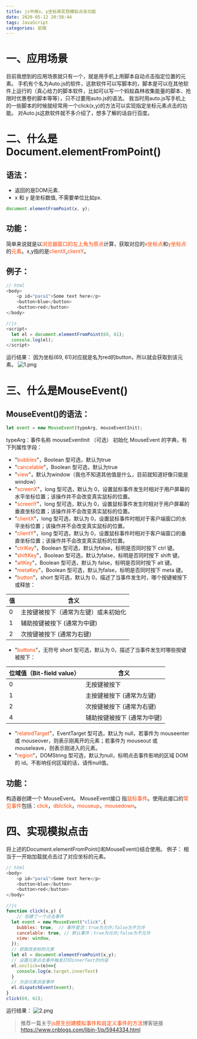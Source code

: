 ```yaml
---
title: js中用x，y坐标来实现模拟点击功能
date: 2020-05-12 20:50:44
tags: JavaScript
categories: 前端
---
```

<script type="text/javascript" src="/js/bai.js"></script>

# 一、应用场景
目前我想到的应用场景就只有一个，就是用手机上用脚本自动点击指定位置的元素。
手机有个名为Auto.js的软件，这款软件可以写脚本的，脚本是可以在其他软件上运行的（真心给力的脚本软件，比如可以写一个蚂蚁森林收集能量的脚本、抢限时优惠卷的脚本等等），只不过要用auto.js的语法。
我当时用auto.js写手机上的一些脚本的时候就经常用一个click(x,y)的方法可以实现指定坐标元素点击的功能。
对Auto.js这款软件就不多介绍了，想多了解的话自行百度。

# 二、什么是Document.elementFromPoint()
<!-- more -->
## 语法：
- 返回的是DOM元素.
- x 和 y 是坐标数值, 不需要单位比如px.
```js
document.elementFromPoint(x, y);  
```

## 功能：
简单来说就是以<font color="#f40">浏览器窗口的左上角为原点</font>计算，获取对应的<font color="#f40">x坐标点</font>和<font color="#f40">y坐标点</font>的<font color="#f40">元素</font>。x,y指的是<font color="#f40">clientX</font>,<font color="#f40">clientY</font>。

## 例子：
```js
// html
<body>
    <p id="para1">Some text here</p>
    <button>blue</button>
    <button>red</button>
</body>

//js
<script>
  let el = document.elementFromPoint(69, 61);
  console.log(el);
</script>
```
运行结果：
因为坐标(69, 61)对应就是名为red的button，所以就会获取到该元素。
![1.png](/js中用x，y坐标来实现模拟点击功能/1.png)


# 三、什么是MouseEvent()
## MouseEvent()的语法：
```js
let event = new MouseEvent(typeArg, mouseEventInit);
```
typeArg：事件名称
mouseEventInit （可选）
初始化 MouseEvent 的字典，有下列属性字段：
- "<font color="#f40">bubbles</font>"，Boolean 型可选，默认为true
- "<font color="#f40">cancelable</font>"，Boolean 型可选，默认为true
- "<font color="#f40">view</font>"，默认为window（我也不知道其他值是什么，目前就知道好像只能是window）
- "<font color="#f40">screenX</font>"，long 型可选，默认为 0，设置鼠标事件发生时相对于用户屏幕的水平坐标位置；该操作并不会改变真实鼠标的位置。
- "<font color="#f40">screenY</font>"，long 型可选，默认为 0，设置鼠标事件发生时相对于用户屏幕的垂直坐标位置；该操作并不会改变真实鼠标的位置。
- "<font color="#f40">clientX</font>"，long 型可选，默认为 0，设置鼠标事件时相对于客户端窗口的水平坐标位置；该操作并不会改变真实鼠标的位置。
- "<font color="#f40">clientY</font>"，long 型可选，默认为 0，设置鼠标事件时相对于客户端窗口的垂直坐标位置；该操作并不会改变真实鼠标的位置。
- "<font color="#f40">ctrlKey</font>"，Boolean 型可选，默认为false，标明是否同时按下 ctrl 键。
- "<font color="#f40">shiftKey</font>"，Boolean 型可选，默认为false，标明是否同时按下 shift 键。
- "<font color="#f40">altKey</font>"，Boolean 型可选，默认为 false，标明是否同时按下 alt 键。
- "<font color="#f40">metaKey</font>"，Boolean 型可选，默认为false，标明是否同时按下 meta 键。
- "<font color="#f40">button</font>"，short 型可选，默认为 0，描述了当事件发生时，哪个按键被按下或释放：

|值|含义|
| ---- | ---- |
0|主按键被按下（通常为左键）或未初始化
1|辅助按键被按下 (通常为中键)
2|次按键被按下 (通常为右键)

- "<font color="#f40">buttons</font>"，无符号 short 型可选，默认为 0，描述了当事件发生时哪些按键被按下：

|位域值（Bit-field value） | 含义|
| ---- | ---- |
0|无按键被按下
1|主按键被按下 (通常为左键)
2|次按键被按下 (通常为右键)
4|辅助按键被按下 (通常为中键)

- "<font color="#f40">relatedTarget</font>"，EventTarget 型可选，默认为 null，若事件为 mouseenter 或 mouseover，则表示刚离开的元素；若事件为 mouseout 或 mouseleave，则表示刚进入的元素。
- "<font color="#f40">region</font>"，DOMString 型可选，默认为null，标明点击事件影响的区域 DOM 的 id。不影响任何区域的话，请传null值。

## 功能：
构造器创建一个 MouseEvent。
MouseEvent接口 指<font color="#f40">鼠标事件</font>。使用此接口的<font color="#f40">常见事件</font>包括：<font color="#f40">click</font>，<font color="#f40">dblclick</font>，<font color="#f40">mouseup</font>，<font color="#f40">mousedown</font>。


# 四、实现模拟点击
将上述的Document.elementFromPoint()和MouseEvent()结合使用。
例子：
相当于一开始加载就点击过了对应坐标的元素。
```js
// html
<body>
    <p id="para1">Some text here</p>
    <button>blue</button>
    <button>red</button>
</body>

//js
function click(x,y) {
    // 创建了一个点击事件
  let event = new MouseEvent("click",{
    bubbles: true,  // 事件冒泡：true为允许;false为不允许
    cancelable: true, // 默认事件：true为允许;false为不允许
    view: window, 
  });
  // 获取改坐标的元素
  let el = document.elementFromPoint(x,y);
  // 设置元素点击事件触发打印innerText的内容
  el.onclick=(e)=>{
    console.log(e.target.innerText)
  }
  // 为该元素派发事件
  el.dispatchEvent(event);
}
click(69, 61);
```
运行结果：
![2.png](/js中用x，y坐标来实现模拟点击功能/2.png)

> 推荐一篇关于<font color="#f40">js原生创建模拟事件和自定义事件的方法</font>博客链接
https://www.cnblogs.com/libin-1/p/5944334.html
